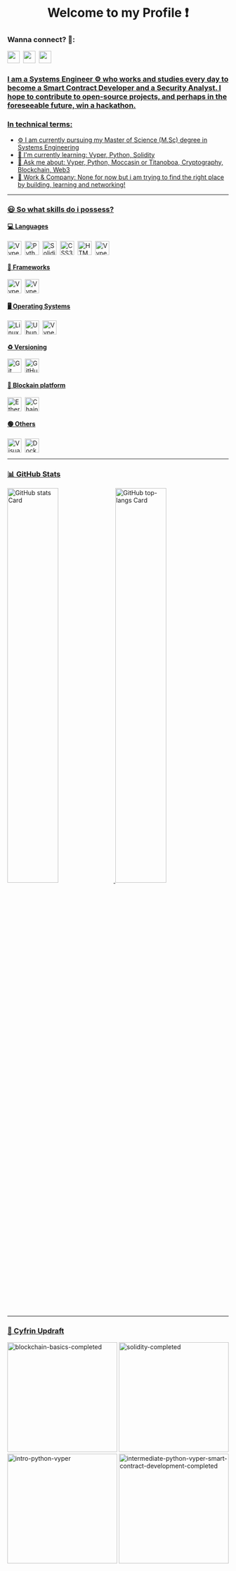 <div id="toc">
  <ul align="center" style="list-style: none">
    <summary>
      <h1>
        Welcome to my Profile ❗
      </h1>
    </summary>
  </ul>
</div>

**<h3 align="left">Wanna connect? 🤙:</h3>** 
<p align="left"><a href="mailto:musaayomide0.com" target="_blank"><img src="https://img.shields.io/badge/Gmail-D14836?style=for-the-badge&logo=gmail&logoColor=green" height="28" style="margin-right: 4px"></a> <a href="https://github.com/Sir-Shaedy" target="_blank"><img src="https://img.shields.io/badge/GitHub-3C3C3D?style=for-the-badge&logo=github&logoColor=white" height="28" style="margin-right: 4px"></a> <a href="https://twitter.com/0xShaedyW" target="_blank"><img src="https://img.shields.io/badge/Twitter-000000?style=for-the-badge&logo=X&logoColor=green" height="28" style="margin-right: 4px"></a><a href="https://www.linkedin.com/in/musa-ayomide-idr/" target="_blank"></p>


<h3 align="left" font="sf">
   I am a Systems Engineer ⚙️ who works and studies every day to become a Smart Contract Developer and a Security Analyst. I hope to contribute to open-source projects, and perhaps in the foreseeable future, win a hackathon.
 </h3>


**<h3 align="left">In technical terms:</h3>**

- ⚙️ I am currently pursuing my Master of Science (M.Sc) degree in Systems Engineering
- 🌱 I'm currently learning: Vyper, Python, Solidity
- 💬 Ask me about: Vyper, Python, Moccasin or Titanoboa, Cryptography, Blockchain, Web3
- 💼 Work & Company: None for now but i am trying to find the right place by building, learning and networking!

---
**<h3 align="left"> 😃 So what skills do i possess?</h3>**

**<h4 align="left">💻 Languages</h4>**
<div style="display: flex; flex-wrap: wrap; gap: 4px; justify-content: left;">
  <img src="https://img.shields.io/badge/🐍Vyper-100000" height="32" alt="Vyper" style="margin-right: 4px">
  <img src="https://img.shields.io/badge/Python-306998?logo=python&logoColor=white" height="32" alt="Python" style="margin-right: 4px"> 
  <img src="https://img.shields.io/badge/Solidity-e6e6e6?style=for-the-badge&logo=solidity&logoColor=black" height="32" alt="Solidity" style="margin-right: 4px"> 
  <img src="https://img.shields.io/badge/css3-%231572B6.svg?style=for-the-badge&logo=css3&logoColor=white" height="32" alt="CSS3" style="margin-right: 4px">
  <img src="https://img.shields.io/badge/html5-%23E34F26.svg?style=for-the-badge&logo=html5&logoColor=white" height="32" alt="HTML5" style="margin-right: 4px">
  <img src="https://img.shields.io/badge/SysML-AEDDFF" height="32" alt="Vyper" style="margin-right: 4px">
</div>


**<h4 align="left">🧰 Frameworks</h4>**
<div style="display: flex; flex-wrap: wrap; gap: 4px; justify-content: left;">
  <img src="https://img.shields.io/badge/🐍Moccasin-3C3C3D" height="32" alt="Vyper" style="margin-right: 4px">
  <img src="https://img.shields.io/badge/🐍Titanoboa-AEDDFF" height="32" alt="Vyper" style="margin-right: 4px"> 
</div>


**<h4 align="left">🖥️ Operating Systems</h4>**
<div style="display: flex; flex-wrap: wrap; gap: 4px; justify-content: left;">
  <img src="https://img.shields.io/badge/Linux-FCC624?style=for-the-badge&logo=linux&logoColor=black" height="32" alt="Linux" style="margin-right: 4px">
  <img src="https://img.shields.io/badge/Ubuntu-E95420?style=for-the-badge&logo=ubuntu&logoColor=white" height="32" alt="Ubuntu" style="margin-right: 4px">
  <img src="https://img.shields.io/badge/🪟Windows-AEDDFF" height="32" alt="Vyper" style="margin-right: 4px">
</div>


**<h4 align="left">♻️ Versioning</h4>**
<div style="display: flex; flex-wrap: wrap; gap: 4px; justify-content: left;">
  <img src="https://img.shields.io/badge/git-%23F05033.svg?style=for-the-badge&logo=git&logoColor=white" height="32" alt="Git" style="margin-right: 4px">
  <img src="https://img.shields.io/badge/github-%23121011.svg?style=for-the-badge&logo=github&logoColor=white" height="32" alt="GitHub" style="margin-right: 4px">
</div>


**<h4 align="left">🎩 Blockain platform</h4>**
<div style="display: flex; flex-wrap: wrap; gap: 4px; justify-content: left;">
  <img src="https://img.shields.io/badge/Ethereum-3C3C3D?style=for-the-badge&logo=Ethereum&logoColor=black" height="32" alt="Ethereum" style="margin-right: 4px">
  <img src="https://img.shields.io/badge/Chainlink-375BD2?style=for-the-badge&logo=Chainlink&logoColor=white" height="32" alt="Chainlink" style="margin-right: 4px">
</div>


**<h4 align="left">🟢 Others</h4>**
<div style="display: flex; flex-wrap: wrap; gap: 4px; justify-content: left;">
  <img src="https://img.shields.io/badge/Visual_Studio_Code-007ACC?logo=visual-studio-code&logoColor=white" height="32" alt="Visual Studio Code" style="margin-right: 4px">
  <img src="https://img.shields.io/badge/Docker-2496ED?logo=docker&logoColor=white" height="32" alt="Docker" style="margin-right: 4px">
</div>

---

**<h3 align="left">📊 GitHub Stats</h3>**

<p align="left">
  <img width="48%" src="https://github-readme-stats.vercel.app/api?username=Sir-Shaedy&theme=aura&hide_title=false&hide_rank=false&show_icons=true&include_all_commits=false&count_private=true&line_height=23" alt="GitHub stats Card" />
  <img width="48%" src="https://github-readme-stats.vercel.app/api/top-langs?username=Sir-Shaedy&theme=aura&hide_title=false&layout=compact&langs_count=12&hide_progress=false&card_width=400" alt="GitHub top-langs Card" />
</p>

---
**<h3 align="left">🥇 Cyfrin Updraft</h3>**

<div style="display: flex; flex-wrap: wrap; gap: 4px; justify-content: left;">
  <img src="https://github.com/user-attachments/assets/299d4df6-a321-4e92-aaa3-7a436e691e44" alt="blockchain-basics-completed" width="250"/>
  <img src="https://github.com/user-attachments/assets/b69ec8a0-930c-4fe0-a4de-2915bb9c6211" alt="solidity-completed" width="250"/>
  <img src="https://github.com/user-attachments/assets/a741bb3e-e43a-4dff-948c-0cd01ab5411b" alt="intro-python-vyper" width="250"/>
  <img src="https://github.com/user-attachments/assets/eca8245e-93db-4ad7-ba5a-40b64679ff78" alt="intermediate-python-vyper-smart-contract-development-completed" width="250"/>
</div>

